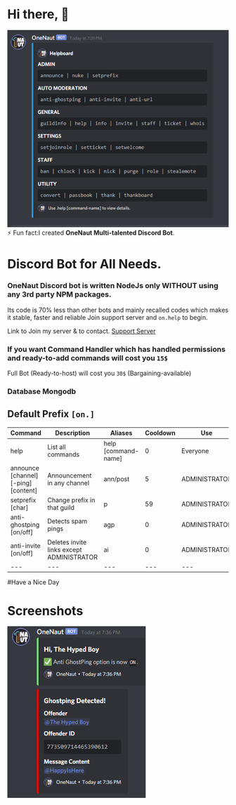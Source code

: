 # Hi there, 👋

<!--


Here are some ideas to get you started:

- 🔭 I’m currently working on ...
- 🌱 I’m currently learning ...
- 👯 I’m looking to collaborate on ...
- 🤔 I’m looking for help with ...
- 💬 Ask me about ...
- 📫 How to reach me: ...
- 😄 Pronouns: ...
-  ...
-->

![Bot](https://raw.githubusercontent.com/onenaut/OneNaut/main/1.png)
⚡ Fun fact:I created **OneNaut Multi-talented Discord Bot**.

# Discord Bot for All Needs. 

### OneNaut Discord bot is written NodeJs only **WITHOUT** using any 3rd party NPM packages.
Its code is 70% less than other bots and mainly recalled codes which makes it stable, faster and reliable
Join support server and `on.help` to begin.

Link to Join my server & to contact.
[Support Server](https://discord.gg/FDA7afBd6w) 

### If you want Command Handler which has handled permissions and ready-to-add commands will cost you `15$`
Full Bot (Ready-to-host) will cost you `30$` (Bargaining-available) 
### Database Mongodb
## Default Prefix `[on.]`

| Command | Description | Aliases | Cooldown | Use |
| --- | --- | --- | --- | --- | 
| help | List all commands | help [command-name] | 0 | Everyone |
| announce [channel] [-ping] [content] | Announcement in any channel | ann/post  | 5 | ADMINISTRATOR |
| setprefix [char] | Change prefix in that guild  | p | 59 | ADMINISTRATOR |
| anti-ghostping [on/off] | Detects spam pings | agp | 0 | ADMINISTRATOR |
| anti-invite [on/off] | Deletes invite links except ADMINISTRATOR  | ai | 0 | ADMINISTRATOR |
| --- | --- | --- | --- | --- | 
#Have a Nice Day

# Screenshots
![Not](https://raw.githubusercontent.com/onenaut/OneNaut/main/4.png)
